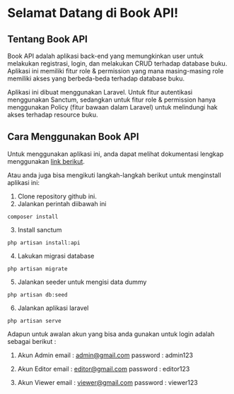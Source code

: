 # Selamat Datang di Book API!

## Tentang Book API

Book API adalah aplikasi back-end yang memungkinkan user untuk melakukan registrasi, login, dan melakukan CRUD terhadap database buku. Aplikasi ini memiliki fitur role & permission yang mana masing-masing role memiliki akses yang berbeda-beda terhadap database buku.

Aplikasi ini dibuat menggunakan Laravel. Untuk fitur autentikasi menggunakan Sanctum, sedangkan untuk fitur role & permission hanya menggunakan Policy (fitur bawaan dalam Laravel) untuk melindungi hak akses terhadap resource buku.

## Cara Menggunakan Book API

Untuk menggunakan aplikasi ini, anda dapat melihat dokumentasi lengkap menggunakan [link berikut](https://kbi-intern-fullstack.postman.co/workspace/Team-Workspace~c4f952ee-843b-475a-897e-ba55f834b350/collection/42391783-a5fdd5b5-32a0-4075-ba0d-c441dca5f34d?action=share&creator=42391783&active-environment=42391783-bd8e973e-fdce-4a18-a7e6-628536f93335).

Atau anda juga bisa mengikuti langkah-langkah berikut untuk menginstall aplikasi ini:

1. Clone repository github ini.
2. Jalankan perintah diibawah ini

```
composer install
```

3. Install sanctum

```
php artisan install:api
```

4. Lakukan migrasi database

```
php artisan migrate
```

5. Jalankan seeder untuk mengisi data dummy

```
php artisan db:seed
```

6. Jalankan aplikasi laravel
```
php artisan serve
```

Adapun untuk awalan akun yang bisa anda gunakan untuk login adalah sebagai berikut :
1. Akun Admin
email : admin@gmail.com
password : admin123 

2. Akun Editor
email : editor@gmail.com 
password : editor123 

3. Akun Viewer
email : viewer@gmail.com 
password : viewer123


